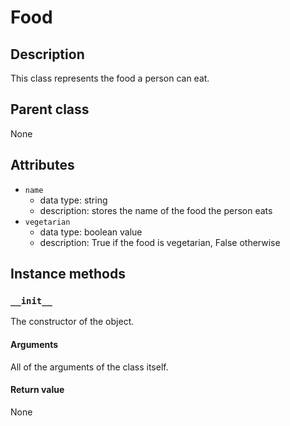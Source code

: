 # Food

## Description
This class represents the food a person can eat.

## Parent class
None

## Attributes

* ```name```
  * data type: string
  * description: stores the name of the food the person eats
* ```vegetarian```
  * data type: boolean value
  * description: True if the food is vegetarian, False otherwise


## Instance methods

### ```__init__```
The constructor of the object.

#### Arguments

All of the arguments of the class itself.

#### Return value
None

